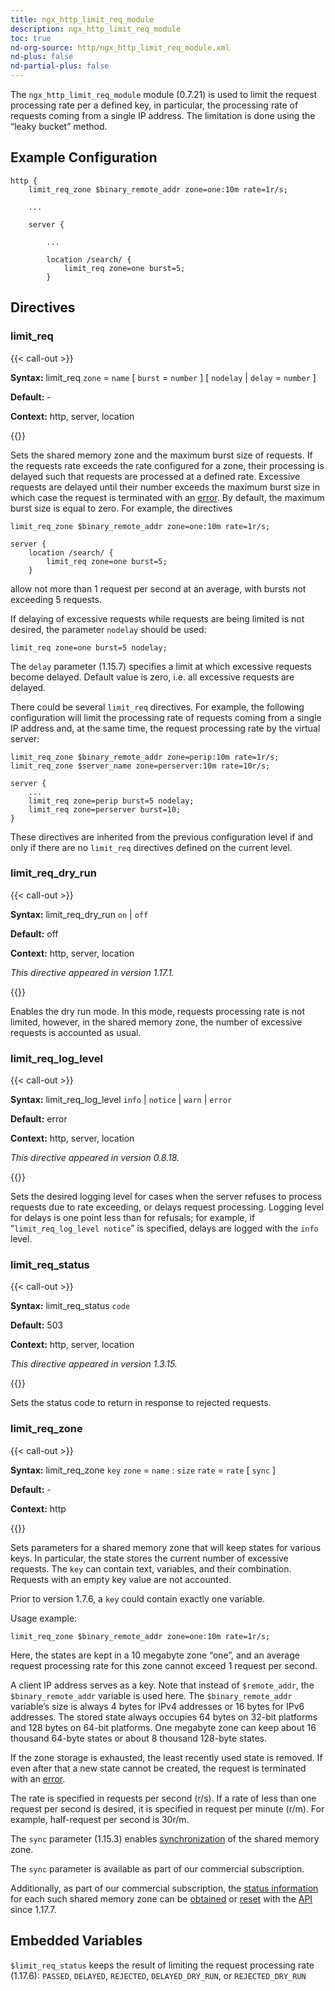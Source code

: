 ```yaml
---
title: ngx_http_limit_req_module
description: ngx_http_limit_req_module
toc: true
nd-org-source: http/ngx_http_limit_req_module.xml
nd-plus: false
nd-partial-plus: false
---
```



<!--
********************************************************************************
🛑 WARNING: AUTOGENERATED FILE - DO NOT EDIT 🛑
This Markdown file was automatically generated from the source XML documentation.
Any manual changes made directly to this file will be overwritten.
To request or suggest changes, please edit the source XML files instead.
https://github.com/nginx/nginx.org/tree/main/xml/en
********************************************************************************
-->


The `ngx_http_limit_req_module` module (0.7.21) is used
to limit the request processing rate per a defined key,
in particular, the processing rate of requests coming
from a single IP address.
The limitation is done using the “leaky bucket” method.
## Example Configuration


```nginx
http {
    limit_req_zone $binary_remote_addr zone=one:10m rate=1r/s;

    ...

    server {

        ...

        location /search/ {
            limit_req zone=one burst=5;
        }

```

## Directives

### limit_req

{{< call-out >}}

**Syntax:** limit_req `zone` = `name` [ `burst` = `number` ] [ `nodelay` | `delay` = `number` ]

**Default:** -

**Context:** http, server, location


{{</call-out>}}


Sets the shared memory zone
and the maximum burst size of requests.
If the requests rate exceeds the rate configured for a zone,
their processing is delayed such that requests are processed
at a defined rate.
Excessive requests are delayed until their number exceeds the
maximum burst size
in which case the request is terminated with an
[error](#limit_req_status).
By default, the maximum burst size is equal to zero.
For example, the directives

```nginx
limit_req_zone $binary_remote_addr zone=one:10m rate=1r/s;

server {
    location /search/ {
        limit_req zone=one burst=5;
    }

```


allow not more than 1 request per second at an average,
with bursts not exceeding 5 requests.

If delaying of excessive requests while requests are being limited is not
desired, the parameter `nodelay` should be used:

```nginx
limit_req zone=one burst=5 nodelay;

```


The `delay` parameter (1.15.7) specifies a limit
at which excessive requests become delayed.
Default value is zero, i.e. all excessive requests are delayed.

There could be several `limit_req` directives.
For example, the following configuration will limit the processing rate
of requests coming from a single IP address and, at the same time,
the request processing rate by the virtual server:

```nginx
limit_req_zone $binary_remote_addr zone=perip:10m rate=1r/s;
limit_req_zone $server_name zone=perserver:10m rate=10r/s;

server {
    ...
    limit_req zone=perip burst=5 nodelay;
    limit_req zone=perserver burst=10;
}

```


These directives are inherited from the previous configuration level
if and only if there are no `limit_req` directives
defined on the current level.
### limit_req_dry_run

{{< call-out >}}

**Syntax:** limit_req_dry_run `on` | `off`

**Default:** off

**Context:** http, server, location

_This directive appeared in version 1.17.1._


{{</call-out>}}


Enables the dry run mode.
In this mode, requests processing rate is not limited, however,
in the shared memory zone, the number of excessive requests is accounted
as usual.
### limit_req_log_level

{{< call-out >}}

**Syntax:** limit_req_log_level `info` | `notice` | `warn` | `error`

**Default:** error

**Context:** http, server, location

_This directive appeared in version 0.8.18._


{{</call-out>}}


Sets the desired logging level
for cases when the server refuses to process requests
due to rate exceeding,
or delays request processing.
Logging level for delays is one point less than for refusals; for example,
if “`limit_req_log_level notice`” is specified,
delays are logged with the `info` level.
### limit_req_status

{{< call-out >}}

**Syntax:** limit_req_status `code`

**Default:** 503

**Context:** http, server, location

_This directive appeared in version 1.3.15._


{{</call-out>}}


Sets the status code to return in response to rejected requests.
### limit_req_zone

{{< call-out >}}

**Syntax:** limit_req_zone `key` `zone` = `name` : `size` `rate` = `rate` [ `sync` ]

**Default:** -

**Context:** http


{{</call-out>}}


Sets parameters for a shared memory zone
that will keep states for various keys.
In particular, the state stores the current number of excessive requests.
The `key` can contain text, variables, and their combination.
Requests with an empty key value are not accounted.

Prior to version 1.7.6, a `key` could contain exactly one variable.

Usage example:

```nginx
limit_req_zone $binary_remote_addr zone=one:10m rate=1r/s;

```


Here, the states are kept in a 10 megabyte zone “one”, and an
average request processing rate for this zone cannot exceed
1 request per second.

A client IP address serves as a key.
Note that instead of `$remote_addr`, the
`$binary_remote_addr` variable is used here.
The `$binary_remote_addr` variable’s size
is always 4 bytes for IPv4 addresses or 16 bytes for IPv6 addresses.
The stored state always occupies
64 bytes on 32-bit platforms and 128 bytes on 64-bit platforms.
One megabyte zone can keep about 16 thousand 64-byte states
or about 8 thousand 128-byte states.

If the zone storage is exhausted, the least recently used state is removed.
If even after that a new state cannot be created, the request is terminated with
an [error](#limit_req_status).

The rate is specified in requests per second (r/s).
If a rate of less than one request per second is desired,
it is specified in request per minute (r/m).
For example, half-request per second is 30r/m.

The `sync` parameter (1.15.3) enables
[synchronization](/nginx/module-reference/../stream/ngx_stream_zone_sync_module#zone_sync)
of the shared memory zone.

The `sync` parameter is available as part of our
commercial subscription.

Additionally, as part of our
commercial subscription,
the
[status information](/nginx/module-reference/http/ngx_http_api_module#http_limit_reqs_)
for each such shared memory zone can be
[obtained](/nginx/module-reference/http/ngx_http_api_module#getHttpLimitReqZone) or
[reset](/nginx/module-reference/http/ngx_http_api_module#deleteHttpLimitReqZoneStat)
with the [API](/nginx/module-reference/http/ngx_http_api_module) since 1.17.7.
## Embedded Variables

`$limit_req_status`
keeps the result of limiting the request processing rate (1.17.6):
`PASSED`,
`DELAYED`,
`REJECTED`,
`DELAYED_DRY_RUN`, or
`REJECTED_DRY_RUN`